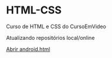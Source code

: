 # HTML-CSS
 Curso de HTML e CSS do CursoEmVideo

Atualizando repositórios local/online

<a href="https://0thiago.github.io/HTML-CSS/exercicios/modulo_2/023%20-%20Desafio%20-%20mini%20projeto/android.html">Abrir android.html </a>
